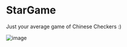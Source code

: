 # StarGame
Just your average game of Chinese Checkers :)

![image](https://github.com/kimmylin727/StarGame/assets/51928600/75564b17-e3a8-433d-99e7-dd3005b632c9)

